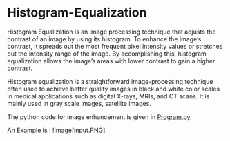 # Histogram-Equalization

Histogram Equalization is an image processing technique that adjusts the
contrast of an image by using its histogram. To enhance the image’s contrast, it spreads
out the most frequent pixel intensity values or stretches out the intensity range of the
image. By accomplishing this, histogram equalization allows the image’s areas with
lower contrast to gain a higher contrast.

Histogram equalization is a straightforward image-processing technique often
used to achieve better quality images in black and white color scales in medical
applications such as digital X-rays, MRIs, and CT scans.
It is mainly used in gray scale images, satellite images.

The python code for image enhancement is given in [Program.py](program.py)

An Example is : !Image[input.PNG]
